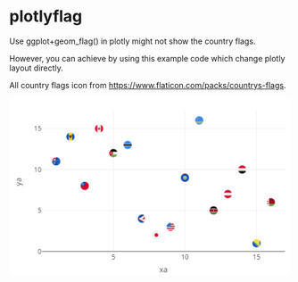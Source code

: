 # plotlyflag

Use ggplot+geom_flag() in plotly might not show the country flags. 

However, you can achieve by using this example code which change plotly layout directly.

All country flags icon from https://www.flaticon.com/packs/countrys-flags. 

![alt text](https://raw.githubusercontent.com/student3841701/plotlyflag//master/newplot.png)
